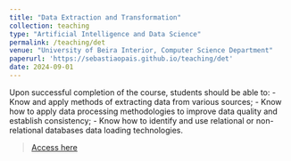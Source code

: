 ```yaml
---
title: "Data Extraction and Transformation"
collection: teaching
type: "Artificial Intelligence and Data Science"
permalink: /teaching/det
venue: "University of Beira Interior, Computer Science Department"
paperurl: 'https://sebastiaopais.github.io/teaching/det'
date: 2024-09-01
---
```


Upon successful completion of the course, students should be able to: -Know and apply methods of extracting data from various sources; - Know how to apply data processing methodologies to improve data quality and establish consistency; - Know how to identify and use relational or non-relational databases data loading technologies.

> [Access here](https://moodle.ubi.pt)